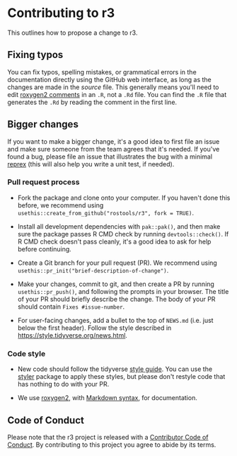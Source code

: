 # Contributing to r3

This outlines how to propose a change to r3.

## Fixing typos

You can fix typos, spelling mistakes, or grammatical errors in the
documentation directly using the GitHub web interface, as long as the
changes are made in the *source* file. This generally means you'll need
to edit [roxygen2
comments](https://roxygen2.r-lib.org/articles/roxygen2.html) in an `.R`,
not a `.Rd` file. You can find the `.R` file that generates the `.Rd` by
reading the comment in the first line.

## Bigger changes

If you want to make a bigger change, it's a good idea to first file an
issue and make sure someone from the team agrees that it's needed. If
you've found a bug, please file an issue that illustrates the bug with a
minimal [reprex](https://www.tidyverse.org/help/#reprex) (this will also
help you write a unit test, if needed).

### Pull request process

-   Fork the package and clone onto your computer. If you haven't done
    this before, we recommend using
    `usethis::create_from_github("rostools/r3", fork = TRUE)`.

-   Install all development dependencies with `pak::pak()`, and then
    make sure the package passes R CMD check by running
    `devtools::check()`. If R CMD check doesn't pass cleanly, it's a
    good idea to ask for help before continuing.

-   Create a Git branch for your pull request (PR). We recommend using
    `usethis::pr_init("brief-description-of-change")`.

-   Make your changes, commit to git, and then create a PR by running
    `usethis::pr_push()`, and following the prompts in your browser. The
    title of your PR should briefly describe the change. The body of
    your PR should contain `Fixes #issue-number`.

-   For user-facing changes, add a bullet to the top of `NEWS.md` (i.e.
    just below the first header). Follow the style described in
    <https://style.tidyverse.org/news.html>.

### Code style

-   New code should follow the tidyverse [style
    guide](https://style.tidyverse.org). You can use the
    [styler](https://CRAN.R-project.org/package=styler) package to apply
    these styles, but please don't restyle code that has nothing to do
    with your PR.

-   We use [roxygen2](https://cran.r-project.org/package=roxygen2), with
    [Markdown
    syntax](https://cran.r-project.org/web/packages/roxygen2/vignettes/markdown.html),
    for documentation.

## Code of Conduct

Please note that the r3 project is released with a [Contributor Code of
Conduct](CODE_OF_CONDUCT.md). By contributing to this project you agree
to abide by its terms.
